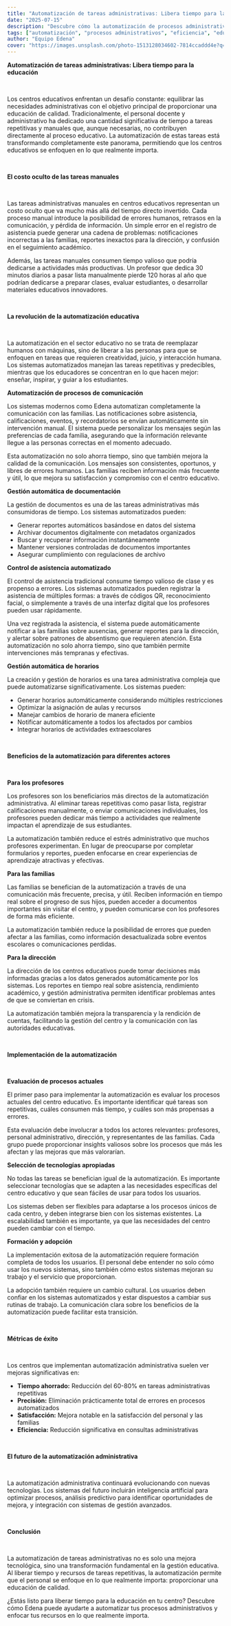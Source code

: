 ```yaml
---
title: "Automatización de tareas administrativas: Libera tiempo para la educación"
date: "2025-07-15"
description: "Descubre cómo la automatización de procesos administrativos permite a los centros educativos enfocarse en lo que realmente importa: la educación."
tags: ["automatización", "procesos administrativos", "eficiencia", "educación"]
author: "Equipo Edena"
cover: "https://images.unsplash.com/photo-1513128034602-7814ccaddd4e?q=80&w=1035&auto=format&fit=crop&ixlib=rb-4.1.0&ixid=M3wxMjA3fDB8MHxwaG90by1wYWdlfHx8fGVufDB8fHx8fA%3D%3D"
---
```


**Automatización de tareas administrativas: Libera tiempo para la educación**

<br>

Los centros educativos enfrentan un desafío constante: equilibrar las necesidades administrativas con el objetivo principal de proporcionar una educación de calidad. Tradicionalmente, el personal docente y administrativo ha dedicado una cantidad significativa de tiempo a tareas repetitivas y manuales que, aunque necesarias, no contribuyen directamente al proceso educativo. La automatización de estas tareas está transformando completamente este panorama, permitiendo que los centros educativos se enfoquen en lo que realmente importa.

<br>

**El costo oculto de las tareas manuales**

<br>

Las tareas administrativas manuales en centros educativos representan un costo oculto que va mucho más allá del tiempo directo invertido. Cada proceso manual introduce la posibilidad de errores humanos, retrasos en la comunicación, y pérdida de información. Un simple error en el registro de asistencia puede generar una cadena de problemas: notificaciones incorrectas a las familias, reportes inexactos para la dirección, y confusión en el seguimiento académico.

Además, las tareas manuales consumen tiempo valioso que podría dedicarse a actividades más productivas. Un profesor que dedica 30 minutos diarios a pasar lista manualmente pierde 120 horas al año que podrían dedicarse a preparar clases, evaluar estudiantes, o desarrollar materiales educativos innovadores.

<br>

**La revolución de la automatización educativa**

<br>

La automatización en el sector educativo no se trata de reemplazar humanos con máquinas, sino de liberar a las personas para que se enfoquen en tareas que requieren creatividad, juicio, y interacción humana. Los sistemas automatizados manejan las tareas repetitivas y predecibles, mientras que los educadores se concentran en lo que hacen mejor: enseñar, inspirar, y guiar a los estudiantes.

**Automatización de procesos de comunicación**

Los sistemas modernos como Edena automatizan completamente la comunicación con las familias. Las notificaciones sobre asistencia, calificaciones, eventos, y recordatorios se envían automáticamente sin intervención manual. El sistema puede personalizar los mensajes según las preferencias de cada familia, asegurando que la información relevante llegue a las personas correctas en el momento adecuado.

Esta automatización no solo ahorra tiempo, sino que también mejora la calidad de la comunicación. Los mensajes son consistentes, oportunos, y libres de errores humanos. Las familias reciben información más frecuente y útil, lo que mejora su satisfacción y compromiso con el centro educativo.

**Gestión automática de documentación**

La gestión de documentos es una de las tareas administrativas más consumidoras de tiempo. Los sistemas automatizados pueden:

-   Generar reportes automáticos basándose en datos del sistema
-   Archivar documentos digitalmente con metadatos organizados
-   Buscar y recuperar información instantáneamente
-   Mantener versiones controladas de documentos importantes
-   Asegurar cumplimiento con regulaciones de archivo

**Control de asistencia automatizado**

El control de asistencia tradicional consume tiempo valioso de clase y es propenso a errores. Los sistemas automatizados pueden registrar la asistencia de múltiples formas: a través de códigos QR, reconocimiento facial, o simplemente a través de una interfaz digital que los profesores pueden usar rápidamente.

Una vez registrada la asistencia, el sistema puede automáticamente notificar a las familias sobre ausencias, generar reportes para la dirección, y alertar sobre patrones de absentismo que requieren atención. Esta automatización no solo ahorra tiempo, sino que también permite intervenciones más tempranas y efectivas.

**Gestión automática de horarios**

La creación y gestión de horarios es una tarea administrativa compleja que puede automatizarse significativamente. Los sistemas pueden:

-   Generar horarios automáticamente considerando múltiples restricciones
-   Optimizar la asignación de aulas y recursos
-   Manejar cambios de horario de manera eficiente
-   Notificar automáticamente a todos los afectados por cambios
-   Integrar horarios de actividades extraescolares

<br>

**Beneficios de la automatización para diferentes actores**

<br>

**Para los profesores**

Los profesores son los beneficiarios más directos de la automatización administrativa. Al eliminar tareas repetitivas como pasar lista, registrar calificaciones manualmente, o enviar comunicaciones individuales, los profesores pueden dedicar más tiempo a actividades que realmente impactan el aprendizaje de sus estudiantes.

La automatización también reduce el estrés administrativo que muchos profesores experimentan. En lugar de preocuparse por completar formularios y reportes, pueden enfocarse en crear experiencias de aprendizaje atractivas y efectivas.

**Para las familias**

Las familias se benefician de la automatización a través de una comunicación más frecuente, precisa, y útil. Reciben información en tiempo real sobre el progreso de sus hijos, pueden acceder a documentos importantes sin visitar el centro, y pueden comunicarse con los profesores de forma más eficiente.

La automatización también reduce la posibilidad de errores que pueden afectar a las familias, como información desactualizada sobre eventos escolares o comunicaciones perdidas.

**Para la dirección**

La dirección de los centros educativos puede tomar decisiones más informadas gracias a los datos generados automáticamente por los sistemas. Los reportes en tiempo real sobre asistencia, rendimiento académico, y gestión administrativa permiten identificar problemas antes de que se conviertan en crisis.

La automatización también mejora la transparencia y la rendición de cuentas, facilitando la gestión del centro y la comunicación con las autoridades educativas.

<br>

**Implementación de la automatización**

<br>

**Evaluación de procesos actuales**

El primer paso para implementar la automatización es evaluar los procesos actuales del centro educativo. Es importante identificar qué tareas son repetitivas, cuáles consumen más tiempo, y cuáles son más propensas a errores.

Esta evaluación debe involucrar a todos los actores relevantes: profesores, personal administrativo, dirección, y representantes de las familias. Cada grupo puede proporcionar insights valiosos sobre los procesos que más les afectan y las mejoras que más valorarían.

**Selección de tecnologías apropiadas**

No todas las tareas se benefician igual de la automatización. Es importante seleccionar tecnologías que se adapten a las necesidades específicas del centro educativo y que sean fáciles de usar para todos los usuarios.

Los sistemas deben ser flexibles para adaptarse a los procesos únicos de cada centro, y deben integrarse bien con los sistemas existentes. La escalabilidad también es importante, ya que las necesidades del centro pueden cambiar con el tiempo.

**Formación y adopción**

La implementación exitosa de la automatización requiere formación completa de todos los usuarios. El personal debe entender no solo cómo usar los nuevos sistemas, sino también cómo estos sistemas mejoran su trabajo y el servicio que proporcionan.

La adopción también requiere un cambio cultural. Los usuarios deben confiar en los sistemas automatizados y estar dispuestos a cambiar sus rutinas de trabajo. La comunicación clara sobre los beneficios de la automatización puede facilitar esta transición.

<br>

**Métricas de éxito**

<br>

Los centros que implementan automatización administrativa suelen ver mejoras significativas en:

-   **Tiempo ahorrado:** Reducción del 60-80% en tareas administrativas repetitivas
-   **Precisión:** Eliminación prácticamente total de errores en procesos automatizados
-   **Satisfacción:** Mejora notable en la satisfacción del personal y las familias
-   **Eficiencia:** Reducción significativa en consultas administrativas

<br>

**El futuro de la automatización administrativa**

<br>

La automatización administrativa continuará evolucionando con nuevas tecnologías. Los sistemas del futuro incluirán inteligencia artificial para optimizar procesos, análisis predictivo para identificar oportunidades de mejora, y integración con sistemas de gestión avanzados.

<br>

**Conclusión**

<br>

La automatización de tareas administrativas no es solo una mejora tecnológica, sino una transformación fundamental en la gestión educativa. Al liberar tiempo y recursos de tareas repetitivas, la automatización permite que el personal se enfoque en lo que realmente importa: proporcionar una educación de calidad.

¿Estás listo para liberar tiempo para la educación en tu centro? Descubre cómo Edena puede ayudarte a automatizar tus procesos administrativos y enfocar tus recursos en lo que realmente importa.
